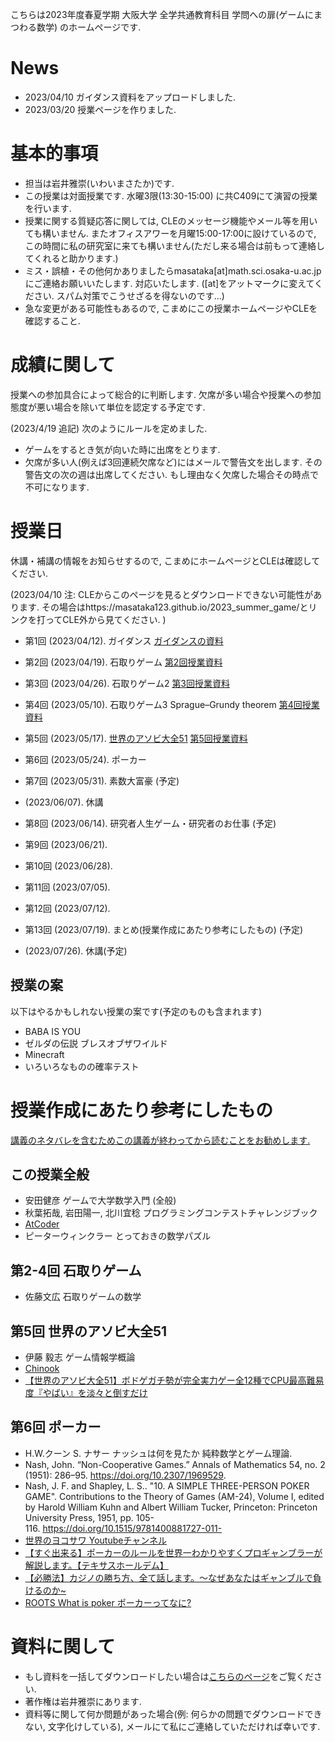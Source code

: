
 こちらは2023年度春夏学期 大阪大学 全学共通教育科目 学問への扉(ゲームにまつわる数学) のホームページです.
 
# News
- 2023/04/10 ガイダンス資料をアップロードしました. 
- 2023/03/20 授業ページを作りました.

# 基本的事項

- 担当は岩井雅崇(いわいまさたか)です.
- この授業は対面授業です. 水曜3限(13:30-15:00) に共C409にて演習の授業を行います. 
- 授業に関する質疑応答に関しては, CLEのメッセージ機能やメール等を用いても構いません. またオフィスアワーを月曜15:00-17:00に設けているので, この時間に私の研究室に来ても構いません(ただし来る場合は前もって連絡してくれると助かります.)
- ミス・誤植・その他何かありましたらmasataka[at]math.sci.osaka-u.ac.jpにご連絡お願いいたします. 対応いたします. ([at]をアットマークに変えてください. スパム対策でこうせざるを得ないのです...)
- 急な変更がある可能性もあるので, こまめにこの授業ホームページやCLEを確認すること.

# 成績に関して

授業への参加具合によって総合的に判断します. 
欠席が多い場合や授業への参加態度が悪い場合を除いて単位を認定する予定です. 

(2023/4/19 追記) 次のようにルールを定めました. 
- ゲームをするとき気が向いた時に出席をとります. 
- 欠席が多い人(例えば3回連続欠席など)にはメールで警告文を出します.  その警告文の次の週は出席してください. もし理由なく欠席した場合その時点で不可になります. 


# 授業日
休講・補講の情報をお知らせするので, こまめにホームページとCLEは確認してください.

(2023/04/10 注: CLEからこのページを見るとダウンロードできない可能性があります. その場合はhttps://masataka123.github.io/2023_summer_game/とリンクを打ってCLE外から見てください. )

- 第1回 (2023/04/12).  ガイダンス [ガイダンスの資料](https://github.com/masataka123/2023_summer_game/blob/master/material/1_ガイダンス_公開用.pdf)

- 第2回 (2023/04/19).  石取りゲーム [第2回授業資料](https://github.com/masataka123/2023_summer_game/blob/master/material/2_石取りゲーム_公開用.pdf)

- 第3回 (2023/04/26).  石取りゲーム2 [第3回授業資料](https://github.com/masataka123/2023_summer_game/blob/master/material/3_石取りゲーム_公開用.pdf)

- 第4回 (2023/05/10).  石取りゲーム3 Sprague–Grundy theorem [第4回授業資料](https://github.com/masataka123/2023_summer_game/blob/master/material/4_石取りゲーム_公開用.pdf)

- 第5回 (2023/05/17).  [世界のアソビ大全51](https://www.nintendo.co.jp/switch/as7ta/) [第5回授業資料](https://github.com/masataka123/2023_summer_game/blob/master/material/5_世界のアソビ大全51_公開用.pdf)

- 第6回 (2023/05/24).  ポーカー

- 第7回 (2023/05/31).  素数大富豪 (予定)

- (2023/06/07). 休講

- 第8回 (2023/06/14).  研究者人生ゲーム・研究者のお仕事 (予定)

- 第9回 (2023/06/21).  

- 第10回 (2023/06/28).  

- 第11回 (2023/07/05).  

- 第12回 (2023/07/12).  

- 第13回 (2023/07/19).  まとめ(授業作成にあたり参考にしたもの)  (予定)

-  (2023/07/26).  休講(予定)

## 授業の案
以下はやるかもしれない授業の案です(予定のものも含まれます)
- BABA IS YOU
- ゼルダの伝説 ブレスオブザワイルド
- Minecraft
- いろいろなものの確率テスト

# 授業作成にあたり参考にしたもの

<u>講義のネタバレを含むためこの講義が終わってから読むことをお勧めします.</u>

## この授業全般
- 安田健彦 ゲームで大学数学入門 (全般) 
- 秋葉拓哉, 岩田陽一, 北川宜稔 プログラミングコンテストチャレンジブック
- [AtCoder](https://atcoder.jp/home)
- ピーターウィンクラー とっておきの数学パズル

## 第2-4回 石取りゲーム
- 佐藤文広 石取りゲームの数学

## 第5回 世界のアソビ大全51
- 伊藤 毅志 ゲーム情報学概論
- [Chinook](https://webdocs.cs.ualberta.ca/~chinook/games/)
- [【世界のアソビ大全51】ボドゲガチ勢が完全実力ゲー全12種でCPU最高難易度『やばい』を淡々と倒すだけ](https://www.youtube.com/watch?v=2AXEur7pe_s&t=34s)

## 第6回 ポーカー
- H.W.クーン S. ナサー ナッシュは何を見たか 純粋数学とゲーム理論.
- Nash, John. “Non-Cooperative Games.” Annals of Mathematics 54, no. 2 (1951): 286–95. https://doi.org/10.2307/1969529.
- Nash, J. F. and Shapley, L. S.. "10. A SIMPLE THREE-PERSON POKER GAME". Contributions to the Theory of Games (AM-24), Volume I, edited by Harold William Kuhn and Albert William Tucker, Princeton: Princeton University Press, 1951, pp. 105-116. https://doi.org/10.1515/9781400881727-011- 
- [世界のヨコサワ Youtubeチャンネル](https://www.youtube.com/@yokosawa/featured)
- [【すぐ出来る】ポーカーのルールを世界一わかりやすくプロギャンブラーが解説します。【テキサスホールデム】](https://www.youtube.com/watch?v=tGoA4OWzzAk&t=1145s)
- [【必勝法】カジノの勝ち方、全て話します。〜なぜあなたはギャンブルで負けるのか~]( https://www.youtube.com/watch?v=GAaj8hlls6I&t=15s)
- [ROOTS What is poker ポーカーってなに?](https://roots-poker.com/what-is-poker)


# 資料に関して

- もし資料を一括してダウンロードしたい場合は[こちらのページ](https://github.com/masataka123/2023_summer_game/tree/master/material)をご覧ください.
- 著作権は岩井雅崇にあります. 
- 資料等に関して何か問題があった場合(例: 何らかの問題でダウンロードできない, 文字化けしている), メールにて私にご連絡していただければ幸いです.
